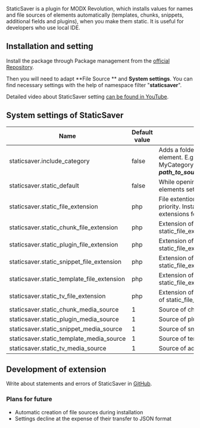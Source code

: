 StaticSaver is a plugin for MODX Revolution, which installs values for names and file sources of elements automatically (templates, chunks, snippets, additional fields and plugins), when you make them static. It is useful for developers who use local IDE.

## Installation and setting
Install the package through Package management from the [official Repository][1].

Then you will need to adapt **File Source ** and **System settings**. You can find necessary settings with the help of namespace filter "**staticsaver**".

Detailed video about StaticSaver setting [can be found in YouTube][2].

## System settings of StaticSaver

Name										| Default value	| Description
--------------------------------------------|---------------|------------------------------------------------------------------------------------------------
staticsaver.include_category				| false			| Adds a folder with category name on track to element. E.g.: snippet MySnippet in category MyCategory will be situated in ***path_to_source_files/MyCategory/MySnippet.php***
staticsaver.static_default					| false			| While opening the editing form of element, all the elements set static automatically.
staticsaver.static_file_extension			| php			| File extention of all the elements. It has the highest priority. Install null value to adapt different extensions for different elements.
staticsaver.static_chunk_file_extension		| php			| Extension of chunk files. See the description of static_file_extension.
staticsaver.static_plugin_file_extension	| php			| Extension of plugin files. See the description of static_file_extension.
staticsaver.static_snippet_file_extension	| php			| Extension of snippet files. See the description of static_file_extension.
staticsaver.static_template_file_extension	| php			| Extension of template files. See the description of static_file_extension.
staticsaver.static_tv_file_extension		| php			| Extension of additional fields. See the description of static_file_extension.
staticsaver.static_chunk_media_source		| 1				| Source of chunk files.
staticsaver.static_plugin_media_source		| 1				| Source of plugin files.
staticsaver.static_snippet_media_source		| 1				| Source of snippet files.
staticsaver.static_template_media_source	| 1				| Source of template files.
staticsaver.static_tv_media_source			| 1				| Source of additional field files.

## Development of extension
Write about statements and errors of StaticSaver in [GitHub][3].

### Plans for future

* Automatic creation of file sources during installation
* Settings decline at the expense of their transfer to JSON format

[1]: http://modx.com/extras/package/staticsaver
[2]: http://www.youtube.com/watch?v=l3ObHPfFKTM
[3]: https://github.com/argnist/StaticSaver/issues/

